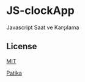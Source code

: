 # JS-clockApp
Javascript Saat ve Karşılama

## License
[MIT](https://choosealicense.com/licenses/mit/)

[Patika](https://www.patika.dev)
